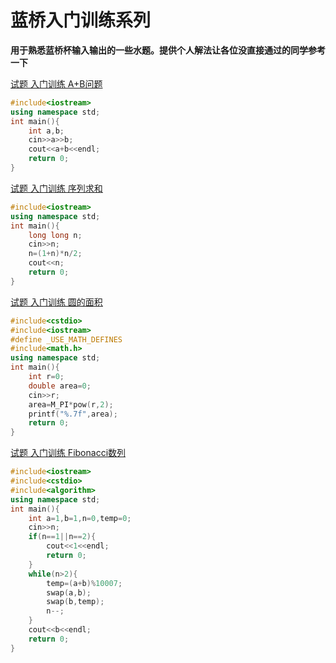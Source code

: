 # 蓝桥入门训练系列

**用于熟悉蓝桥杯输入输出的一些水题。提供个人解法让各位没直接通过的同学参考一下**

[试题 入门训练 A+B问题](http://lx.lanqiao.cn/problem.page?gpid=T1)

```c++
#include<iostream>
using namespace std;
int main(){
	int a,b;
	cin>>a>>b;
	cout<<a+b<<endl;
	return 0;
}

```



[试题 入门训练 序列求和](http://lx.lanqiao.cn/problem.page?gpid=T2)

```c++
#include<iostream>
using namespace std;
int main(){
	long long n;
	cin>>n;
	n=(1+n)*n/2;
	cout<<n;
	return 0;
}

```



[试题 入门训练 圆的面积](http://lx.lanqiao.cn/problem.page?gpid=T3)

```c++
#include<cstdio>
#include<iostream>
#define _USE_MATH_DEFINES
#include<math.h>
using namespace std;
int main(){
	int r=0;
	double area=0;
	cin>>r;
	area=M_PI*pow(r,2);
	printf("%.7f",area);
	return 0; 
}

```



[试题 入门训练 Fibonacci数列](http://lx.lanqiao.cn/problem.page?gpid=T4)

```c++
#include<iostream>
#include<cstdio>
#include<algorithm>
using namespace std;
int main(){
	int a=1,b=1,n=0,temp=0;
	cin>>n;
	if(n==1||n==2){
		cout<<1<<endl;
		return 0;
	} 
	while(n>2){
		temp=(a+b)%10007;
		swap(a,b);
		swap(b,temp);
		n--;
	}
	cout<<b<<endl;
	return 0;
}

```

